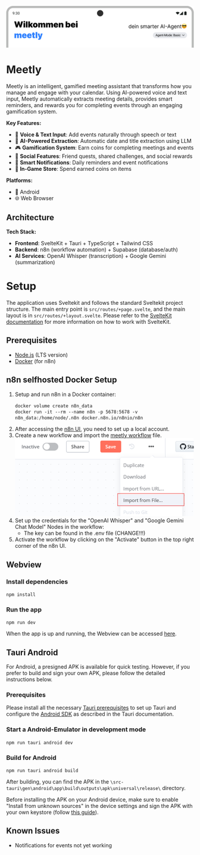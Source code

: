 ![banner](./static/banner.png)
# Meetly
Meetly is an intelligent, gamified meeting assistant that transforms how you manage and engage with your calendar. Using AI-powered voice and text input, Meetly automatically extracts meeting details, provides smart reminders, and rewards you for completing events through an engaging gamification system.

**Key Features:**
- 🎤 **Voice & Text Input**: Add events naturally through speech or text
- 🤖 **AI-Powered Extraction**: Automatic date and title extraction using LLM
- 🎮 **Gamification System**: Earn coins for completing meetings and events
- 👥 **Social Features**: Friend quests, shared challenges, and social rewards
- 📱 **Smart Notifications**: Daily reminders and event notifications
- 🏪 **In-Game Store**: Spend earned coins on items

**Platforms:**
- 📱 Android
- 🌐 Web Browser

## Architecture
**Tech Stack:**
- **Frontend**: SvelteKit + Tauri + TypeScript + Tailwind CSS
- **Backend**: n8n (workflow automation) + Supabase (database/auth)
- **AI Services**: OpenAI Whisper (transcription) + Google Gemini (summarization)

# Setup
The application uses Sveltekit and follows the standard Sveltekit project structure. The main entry point is `src/routes/+page.svelte`, and the main layout is in `src/routes/+layout.svelte`. Please refer to the [SvelteKit documentation](https://kit.svelte.dev/docs/introduction) for more information on how to work with SvelteKit.

## Prerequisites
- [Node.js](https://nodejs.org/en/download/) (LTS version)
- [Docker](https://docs.docker.com/get-docker/) (for n8n)

## n8n selfhosted Docker Setup
1. Setup and run n8n in a Docker container:
    ```shell
    docker volume create n8n_data
    docker run -it --rm --name n8n -p 5678:5678 -v n8n_data:/home/node/.n8n docker.n8n.io/n8nio/n8n
    ```
2. After accessing the [n8n UI](http://localhost:5678), you need to set up a local account.
3. Create a new workflow and import the [meetly workflow](./meetly-n8n.json) file.
    ![where to find the import button](./static/n8n_import.png)
4. Set up the credentials for the "OpenAI Whisper" and "Google Gemini Chat Model" Nodes in the workflow:
   - The key can be found in the .env file (CHANGE!!!)
5. Activate the workflow by clicking on the "Activate" button in the top right corner of the n8n UI.

## Webview
### Install dependencies
```shell
npm install
```

### Run the app
```shell
npm run dev
```
When the app is up and running, the Webview can be accessed [here](http://localhost:1420).

## Tauri Android
For Android, a presigned APK is available for quick testing. However, if you prefer to build and sign your own APK, please follow the detailed instructions below.

### Prerequisites
Please install all the necessary [Tauri prerequisites](https://v2.tauri.app/start/prerequisites/) to set up Tauri and configure the [Android SDK](https://v2.tauri.app/start/prerequisites/#android) as described in the Tauri documentation. 

### Start a Android-Emulator in development mode
```shell
npm run tauri android dev
```

### Build for Android
```shell
npm run tauri android build
```
After building, you can find the APK in the `\src-tauri\gen\android\app\build\outputs\apk\universal\release\` directory.

Before installing the APK on your Android device, make sure to enable "Install from unknown sources" in the device settings and sign the APK with your own keystore (follow [this guide](https://randombits.dev/articles/android/signing-with-cmd)).

## Known Issues
- Notifications for events not yet working